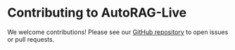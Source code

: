 # Contributing to AutoRAG-Live

We welcome contributions! Please see our [GitHub repository](https://github.com/your-username/autorag-live) to open issues or pull requests.
